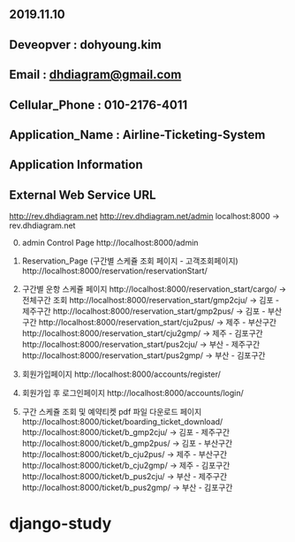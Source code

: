 ## 2019.11.10
## Deveopver : dohyoung.kim
## Email : dhdiagram@gmail.com
## Cellular_Phone : 010-2176-4011
## Application_Name : Airline-Ticketing-System


## Application Information

## External Web Service URL
http://rev.dhdiagram.net
http://rev.dhdiagram.net/admin
localhost:8000 -> rev.dhdiagram.net

0. admin Control Page
http://localhost:8000/admin

1. Reservation_Page (구간별 스케쥴 조회 페이지 - 고객조회페이지)
http://localhost:8000/reservation/reservationStart/


2. 구간별 운항 스케쥴 페이지
http://localhost:8000/reservation_start/cargo/ -> 전체구간 조회
http://localhost:8000/reservation_start/gmp2cju/ -> 김포 - 제주구간
http://localhost:8000/reservation_start/gmp2pus/ -> 김포 - 부산구간
http://localhost:8000/reservation_start/cju2pus/ -> 제주 - 부산구간
http://localhost:8000/reservation_start/cju2gmp/ -> 제주 - 김포구간
http://localhost:8000/reservation_start/pus2cju/ -> 부산 - 제주구간
http://localhost:8000/reservation_start/pus2gmp/ -> 부산 - 김포구간

3. 회원가입페이지
http://localhost:8000/accounts/register/


4. 회원가입 후 로그인페이지
http://localhost:8000/accounts/login/


5. 구간 스케쥴 조회 및 예약티켓 pdf 파일 다운로드 페이지
http://localhost:8000/ticket/boarding_ticket_download/
http://localhost:8000/ticket/b_gmp2cju/ -> 김포 - 제주구간
http://localhost:8000/ticket/b_gmp2pus/ -> 김포 - 부산구간
http://localhost:8000/ticket/b_cju2pus/ -> 제주 - 부산구간
http://localhost:8000/ticket/b_cju2gmp/ -> 제주 - 김포구간
http://localhost:8000/ticket/b_pus2cju/ -> 부산 - 제주구간
http://localhost:8000/ticket/b_pus2gmp/ -> 부산 - 김포구간





# django-study
